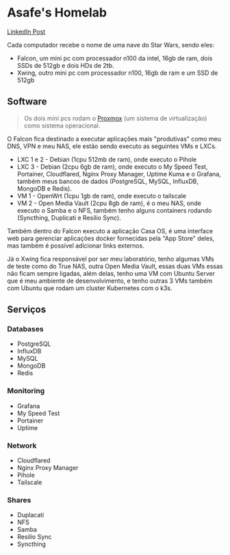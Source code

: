 # Asafe's Homelab

[LinkedIn Post](https://www.linkedin.com/pulse/meu-homelab-asafe-felipe-wb3if/?trackingId=2GMQnhG8Smeis%2FGN5bT7RQ%3D%3D)

Cada computador recebe o nome de uma nave do Star Wars, sendo eles:

- Falcon, um mini pc com processador n100 da intel, 16gb de ram, dois SSDs de 512gb e dois HDs de 2tb.
- Xwing, outro mini pc com processador n100, 16gb de ram e um SSD de 512gb

## Software

> Os dois mini pcs rodam o [Proxmox](https://www.proxmox.com/en) (um sistema de virtualização) como sistema operacional.

O Falcon fica destinado a executar aplicações mais "produtivas" como meu DNS, VPN e meu NAS, ele estão sendo executo as seguintes VMs e LXCs.
- LXC 1 e 2 - Debian (1cpu 512mb de ram), onde executo o Pihole
- LXC 3 - Debian (2cpu 6gb de ram), onde executo o My Speed Test, Portainer, Cloudflared, Nginx Proxy Manager, Uptime Kuma e o Grafana, também meus bancos de dados (PostgreSQL, MySQL, InfluxDB, MongoDB e Redis).
- VM 1 - OpenWrt (1cpu 1gb de ram), onde executo o tailscale
- VM 2 - Open Media Vault (2cpu 8gb de ram), é o meu NAS, onde executo o Samba e o NFS, também tenho alguns containers rodando (Syncthing, Duplicati e Resilio Sync).

Também dentro do Falcon executo a aplicação Casa OS, é uma interface web para gerenciar aplicações docker fornecidas pela "App Store" deles, mas também é possível adicionar links externos.

Já o Xwing fica responsável por ser meu laboratório, tenho algumas VMs de teste como do True NAS, outra Open Media Vault, essas duas VMs essas não ficam sempre ligadas, além delas, tenho uma VM com Ubuntu Server que é meu ambiente de desenvolvimento, e tenho outras 3 VMs também com Ubuntu que rodam um cluster Kubernetes com o k3s.

## Serviços

### Databases

- PostgreSQL
- InfluxDB
- MySQL
- MongoDB
- Redis

### Monitoring

- Grafana
- My Speed Test
- Portainer
- Uptime

### Network

- Cloudflared
- Nginx Proxy Manager
- Pihole
- Tailscale

### Shares

- Duplacati
- NFS
- Samba
- Resilio Sync
- Syncthing
